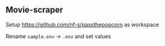 ## Movie-scraper

Setup https://github.com/nf-s/passthepopcorn as workspace

Rename `sample.env` -> `.env` and set values
